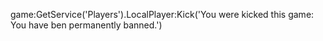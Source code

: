 game:GetService('Players').LocalPlayer:Kick('You were kicked this game: You have ben permanently banned.')

